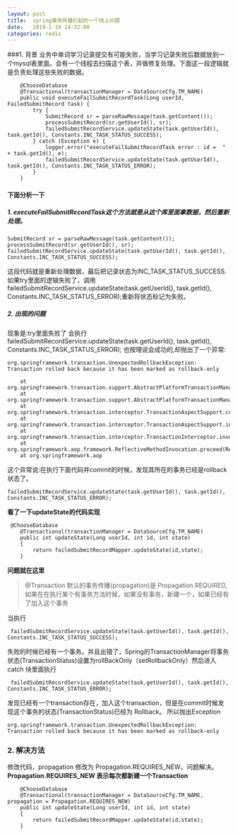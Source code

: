 ```yaml
---
layout: post
title:  spring事务传播引起的一个线上问题
date:   2019-1-19 14:32:00
categories: redis
---
```


###1. 背景
业务中单词学习记录提交有可能失败，当学习记录失败后数据放到一个mysql表里面。会有一个线程去扫描这个表，并做修复处理。下面这一段逻辑就是负责处理这些失败的数据。

```
    @ChooseDatabase
    @Transactional(transactionManager = DataSourceCfg.TM_NAME)
    public void executeFailSubmitRecordTask(Long userId, FailedSubmitRecord task) {
        try {
            SubmitRecord sr = parseRawMessage(task.getContent());
            processSubmitRecord(sr.getUserId(), sr);
            failedSubmitRecordService.updateState(task.getUserId(), task.getId(), Constants.INC_TASK_STATUS_SUCCESS);
        } catch (Exception e) {
            logger.error("executeFailSubmitRecordTask error : id =  " + task.getId(), e);
            failedSubmitRecordService.updateState(task.getUserId(), task.getId(), Constants.INC_TASK_STATUS_ERROR);
        }
    }

```
#### 下面分析一下
##### 1. executeFailSubmitRecordTask这个方法就是从这个库里面拿数据，然后重新处理。


```
SubmitRecord sr = parseRawMessage(task.getContent());
processSubmitRecord(sr.getUserId(), sr);
failedSubmitRecordService.updateState(task.getUserId(), task.getId(), Constants.INC_TASK_STATUS_SUCCESS);
```
这段代码就是重新处理数据，最后把记录状态为INC_TASK_STATUS_SUCCESS.
如果try里面的逻辑失败了，调用failedSubmitRecordService.updateState(task.getUserId(), task.getId(), Constants.INC_TASK_STATUS_ERROR);重新将状态标记为失败。
##### 2. 出现的问题
现象是:try里面失败了 会执行failedSubmitRecordService.updateState(task.getUserId(), task.getId(), Constants.INC_TASK_STATUS_ERROR); 也按理说会成功的,却抛出了一个异常: 

```
org.springframework.transaction.UnexpectedRollbackException: Transaction rolled back because it has been marked as rollback-only

	at org.springframework.transaction.support.AbstractPlatformTransactionManager.processRollback(AbstractPlatformTransactionManager.java:873)
	at org.springframework.transaction.support.AbstractPlatformTransactionManager.commit(AbstractPlatformTransactionManager.java:710)
	at org.springframework.transaction.interceptor.TransactionAspectSupport.commitTransactionAfterReturning(TransactionAspectSupport.java:532)
	at org.springframework.transaction.interceptor.TransactionAspectSupport.invokeWithinTransaction(TransactionAspectSupport.java:304)
	at org.springframework.transaction.interceptor.TransactionInterceptor.invoke(TransactionInterceptor.java:98)
	at org.springframework.aop.framework.ReflectiveMethodInvocation.proceed(ReflectiveMethodInvocation.java:185)
	at org.springframework.aop
```

这个异常说:在执行下面代码并commit的时候，发现其所在的事务已经是rollback状态了。
```
failedSubmitRecordService.updateState(task.getUserId(), task.getId(), Constants.INC_TASK_STATUS_ERROR);
```


**看了一下updateState的代码实现**
```$xslt
 @ChooseDatabase
    @Transactional(transactionManager = DataSourceCfg.TM_NAME)
    public int updateState(Long userId, int id, int state)
    {
        return failedSubmitRecordMapper.updateState(id,state);
    }
```

**问题就在这里** 
>@Transaction 默认的事务传播(propagation)是 Propagation.REQUIRED,如果在在执行某个有事务方法时候，如果没有事务，新建一个，如果已经有了加入这个事务

当执行
```
 failedSubmitRecordService.updateState(task.getUserId(), task.getId(), Constants.INC_TASK_STATUS_SUCCESS);
```
失败的时候已经有一个事务。并且出错了，Spring的TransactionManager将事务状态(TransactionStatus)设置为rollBackOnly（setRollbackOnly）然后进入 catch 块里面执行
```
 failedSubmitRecordService.updateState(task.getUserId(), task.getId(), Constants.INC_TASK_STATUS_ERROR);

```
发现已经有一个transaction存在，加入这个transaction，但是在commit时候发现这个事务的状态(TransactionStatus)已经为 Rollback。
所以抛出Exception 

```
org.springframework.transaction.UnexpectedRollbackException: Transaction rolled back because it has been marked as rollback-only
```

### 2. 解决方法
修改代码，propagation 修改为 Propagation.REQUIRES_NEW，问题解决。**Propagation.REQUIRES_NEW 表示每次都新建一个Transaction**

```$xslt
    @ChooseDatabase
    @Transactional(transactionManager = DataSourceCfg.TM_NAME, propagation = Propagation.REQUIRES_NEW)
    public int updateState(Long userId, int id, int state)
    {
        return failedSubmitRecordMapper.updateState(id,state);
    }
```

   